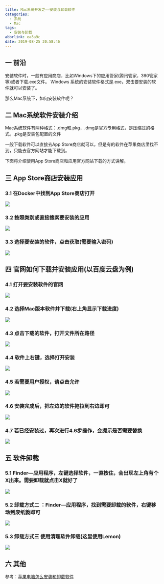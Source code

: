 ```yaml
---
title: Mac系统开发之——安装与卸载软件
categories:
  - 系统
  - Mac
tags:
  - 安装与卸载
abbrlink: ea3a9c
date: 2019-08-25 20:58:46
---
```

## 一 前沿

安装软件时，一般有应用商店，比如Windows下的应用管家(腾讯管家，360管家等)或者下载.exe文件。 Windows 系统的安装软件格式是.exe，双击要安装的软件就可以安装了。   

那么Mac系统下，如何安装软件呢？

<!--more-->

## 二 Mac系统软件安装介绍

Mac系统软件有两种格式：.dmg和.pkg，.dmg是官方专用格式，是压缩过的格式。.pkg是安装包配置的文件

一般下载软件可以直接去App Store商店就可以，但是有的软件在苹果商店里找不到，只能去官方网站才能下载到。

下面将介绍使用App Store商店和应用官方网站下载的方式讲解。

## 三 App Store商店安装应用 

### 3.1 在Docker中找到App Store商店打开
![][1]
### 3.2 按照类别或直接搜索要安装的应用
![][2]
### 3.3 选择要安装的软件，点击获取(需要输入密码)
![][3]

## 四 官网如何下载并安装应用(以百度云盘为例)

### 4.1 打开要安装软件的官网
![][4]
### 4.2 选择Mac版本软件并下载(右上角显示下载进度)
![][5]
### 4.3 点击下载的软件，打开文件所在路径
![][6]
### 4.4 软件上右键，选择打开安装
![][7]
### 4.5 若需要用户授权，请点击允许
![][8]
### 4.6 安装完成后，把左边的软件拖拉到右边即可
![][9]
### 4.7 若已经安装过，再次进行4.6步操作，会提示是否需要替换
![][10]
## 五 软件卸载

### 5.1 Finder—应用程序，左键选择软件，一直按住，会出现左上角有个X出来。需要卸载就点击X就好了
![][11]

### 5.2  卸载方式二 ：Finder—应用程序，找到需要卸载的软件，右键移动到废纸篓即可
![][12]

### 5.3 卸载方式三 使用清理软件卸载(这里使用Lemon)
![][13]





## 六 其他

参考：[苹果电脑怎么安装和卸载软件][14]


[1]: https://cdn.jsdelivr.net/gh/PGzxc/CDN/blog-image/mac-software-appstore.png
[2]: https://cdn.jsdelivr.net/gh/PGzxc/CDN/blog-image/mac-software-find.png
[3]: https://cdn.jsdelivr.net/gh/PGzxc/CDN/blog-image/mac-software-appstore-install.png
[4]: https://cdn.jsdelivr.net/gh/PGzxc/CDN/blog-image/mac-software-site.png
[5]: https://cdn.jsdelivr.net/gh/PGzxc/CDN/blog-image/mac-software-site-download.png
[6]: https://cdn.jsdelivr.net/gh/PGzxc/CDN/blog-image/mac-software-download-open.png
[7]: https://cdn.jsdelivr.net/gh/PGzxc/CDN/blog-image/mac-software-site-download-open.png
[8]: https://cdn.jsdelivr.net/gh/PGzxc/CDN/blog-image/mac-software-site-process.png
[9]: https://cdn.jsdelivr.net/gh/PGzxc/CDN/blog-image/mac-software-site-drag-install-process.png
[10]: https://cdn.jsdelivr.net/gh/PGzxc/CDN/blog-image/mac-software-site-already-install.png
[11]: https://cdn.jsdelivr.net/gh/PGzxc/CDN/blog-image/mac-software-uninstall-x.png
[12]: https://cdn.jsdelivr.net/gh/PGzxc/CDN/blog-image/mac-software-uninstall-move-remove.png
[13]: https://cdn.jsdelivr.net/gh/PGzxc/CDN/blog-image/mac-software-uninstall-other-guanjia.png
[14]: https://jingyan.baidu.com/article/22fe7cedfbe3c03002617fba.html

